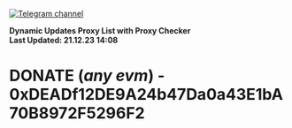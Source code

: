 [![Telegram channel](https://img.shields.io/endpoint?url=https://runkit.io/damiankrawczyk/telegram-badge/branches/master?url=https://t.me/n4z4v0d)](https://t.me/n4z4v0d) 

**Dynamic Updates Proxy List with Proxy Checker**  
**Last Updated: 21.12.23 14:08**

# DONATE (_any evm_) - 0xDEADf12DE9A24b47Da0a43E1bA70B8972F5296F2
